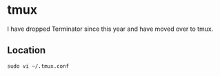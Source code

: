 # tmux
I have dropped Terminator since this year and have moved over to tmux.

## Location 
```
sudo vi ~/.tmux.conf
```

